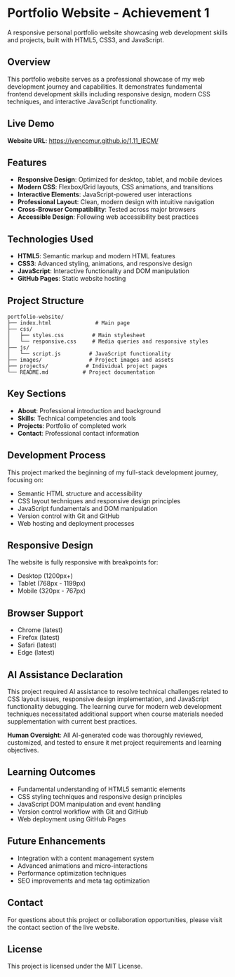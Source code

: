 # Portfolio Website - Achievement 1

A responsive personal portfolio website showcasing web development skills and projects, built with HTML5, CSS3, and JavaScript.

## Overview

This portfolio website serves as a professional showcase of my web development journey and capabilities. It demonstrates fundamental frontend development skills including responsive design, modern CSS techniques, and interactive JavaScript functionality.

## Live Demo

**Website URL**: https://ivencomur.github.io/1.11_IECM/

## Features

- **Responsive Design**: Optimized for desktop, tablet, and mobile devices
- **Modern CSS**: Flexbox/Grid layouts, CSS animations, and transitions
- **Interactive Elements**: JavaScript-powered user interactions
- **Professional Layout**: Clean, modern design with intuitive navigation
- **Cross-Browser Compatibility**: Tested across major browsers
- **Accessible Design**: Following web accessibility best practices

## Technologies Used

- **HTML5**: Semantic markup and modern HTML features
- **CSS3**: Advanced styling, animations, and responsive design
- **JavaScript**: Interactive functionality and DOM manipulation
- **GitHub Pages**: Static website hosting

## Project Structure

```
portfolio-website/
├── index.html              # Main page
├── css/
│   ├── styles.css         # Main stylesheet
│   └── responsive.css     # Media queries and responsive styles
├── js/
│   └── script.js         # JavaScript functionality
├── images/               # Project images and assets
├── projects/            # Individual project pages
└── README.md           # Project documentation
```

## Key Sections

- **About**: Professional introduction and background
- **Skills**: Technical competencies and tools
- **Projects**: Portfolio of completed work
- **Contact**: Professional contact information

## Development Process

This project marked the beginning of my full-stack development journey, focusing on:
- Semantic HTML structure and accessibility
- CSS layout techniques and responsive design principles
- JavaScript fundamentals and DOM manipulation
- Version control with Git and GitHub
- Web hosting and deployment processes

## Responsive Design

The website is fully responsive with breakpoints for:
- Desktop (1200px+)
- Tablet (768px - 1199px)
- Mobile (320px - 767px)

## Browser Support

- Chrome (latest)
- Firefox (latest)
- Safari (latest)
- Edge (latest)

## AI Assistance Declaration

This project required AI assistance to resolve technical challenges related to CSS layout issues, responsive design implementation, and JavaScript functionality debugging. The learning curve for modern web development techniques necessitated additional support when course materials needed supplementation with current best practices.

**Human Oversight**: All AI-generated code was thoroughly reviewed, customized, and tested to ensure it met project requirements and learning objectives.

## Learning Outcomes

- Fundamental understanding of HTML5 semantic elements
- CSS styling techniques and responsive design principles
- JavaScript DOM manipulation and event handling
- Version control workflow with Git and GitHub
- Web deployment using GitHub Pages

## Future Enhancements

- Integration with a content management system
- Advanced animations and micro-interactions
- Performance optimization techniques
- SEO improvements and meta tag optimization

## Contact

For questions about this project or collaboration opportunities, please visit the contact section of the live website.

## License

This project is licensed under the MIT License.